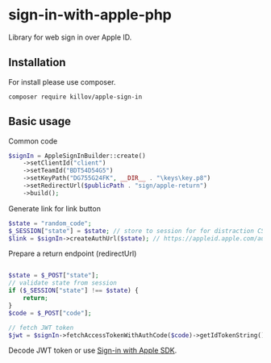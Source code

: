 # sign-in-with-apple-php

Library for web sign in over Apple ID.

## Installation

For install please use composer.

`composer require killov/apple-sign-in`

## Basic usage

Common code
```php
$signIn = AppleSignInBuilder::create()
    ->setClientId("client")
    ->setTeamId("BDT54D54G5")
    ->setKeyPath("DG755G24FK", __DIR__ . "\keys\key.p8")
    ->setRedirectUrl($publicPath . "sign/apple-return")
    ->build();
```

Generate link for link button
```php
$state = "random_code";
$_SESSION["state"] = $state; // store to session for for distraction CSRF
$link = $signIn->createAuthUrl($state); // https://appleid.apple.com/auth/authorize?response_type=code...

```

Prepare a return endpoint (redirectUrl)
```php

$state = $_POST["state"]; 
// validate state from session
if ($_SESSION["state"] !== $state) {
    return;
}
$code = $_POST["code"];

// fetch JWT token
$jwt = $signIn->fetchAccessTokenWithAuthCode($code)->getIdTokenString()
```

Decode JWT token or use [Sign-in with Apple SDK](https://github.com/AzimoLabs/apple-sign-in-php-sdk).
